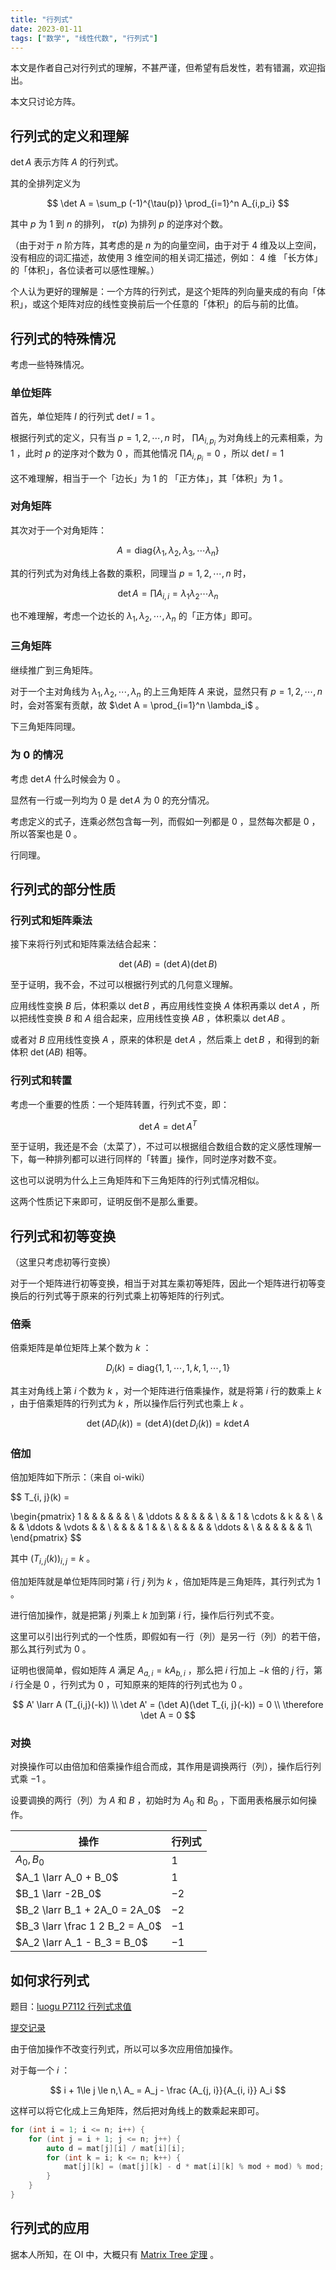 ```yaml
---
title: "行列式"
date: 2023-01-11
tags: ["数学", "线性代数", "行列式"]
---
```


本文是作者自己对行列式的理解，不甚严谨，但希望有启发性，若有错漏，欢迎指出。

本文只讨论方阵。

## 行列式的定义和理解

$\det A$ 表示方阵 $A$ 的行列式。

其的全排列定义为

$$
\det A = \sum_p (-1)^{\tau(p)} \prod_{i=1}^n A_{i,p_i}
$$

其中 $p$ 为 $1$ 到 $n$ 的排列， $\tau(p)$ 为排列 $p$ 的逆序对个数。

（由于对于 $n$ 阶方阵，其考虑的是 $n$ 为的向量空间，由于对于 $4$ 维及以上空间，没有相应的词汇描述，故使用 $3$ 维空间的相关词汇描述，例如： $4$ 维 「长方体」的「体积」，各位读者可以感性理解。）

个人认为更好的理解是：一个方阵的行列式，是这个矩阵的列向量夹成的有向「体积」，或这个矩阵对应的线性变换前后一个任意的「体积」的后与前的比值。

## 行列式的特殊情况

考虑一些特殊情况。

### 单位矩阵

首先，单位矩阵 $I$ 的行列式 $\det I = 1$ 。

根据行列式的定义，只有当 $p = {1, 2, \cdots , n}$ 时， $\prod A_{i, p_i}$ 为对角线上的元素相乘，为 $1$ ，此时 $p$ 的逆序对个数为 $0$ ，而其他情况 $\prod A_{i, p_i} = 0$ ，所以 $\det I = 1$

这不难理解，相当于一个「边长」为 $1$ 的 「正方体」，其「体积」为 $1$ 。

### 对角矩阵

其次对于一个对角矩阵：

$$
A = \text{diag}\{\lambda_1, \lambda_2, \lambda_3, \cdots \lambda_n \}
$$

其的行列式为对角线上各数的乘积，同理当 $p = {1, 2, \cdots, n}$ 时，

$$
\det A = \prod A_{i, i} = \lambda_1\lambda_2\cdots\lambda_n
$$

也不难理解，考虑一个边长的 $\lambda_1, \lambda_2, \cdots ,\lambda_n$ 的「正方体」即可。

### 三角矩阵

继续推广到三角矩阵。

对于一个主对角线为 $\lambda_1, \lambda_2, \cdots, \lambda_n$ 的上三角矩阵 $A$ 来说，显然只有 $p = {1, 2, \cdots , n}$ 时，会对答案有贡献，故 $\det A = \prod_{i=1}^n \lambda_i$ 。

下三角矩阵同理。

### 为 0 的情况

考虑 $\det A$ 什么时候会为 $0$ 。

显然有一行或一列均为 $0$ 是 $\det A$ 为 $0$ 的充分情况。

考虑定义的式子，连乘必然包含每一列，而假如一列都是 $0$ ，显然每次都是 $0$ ，所以答案也是 $0$ 。

行同理。

## 行列式的部分性质

### 行列式和矩阵乘法

接下来将行列式和矩阵乘法结合起来：

$$
\det (AB) = (\det A)(\det B)
$$

至于证明，我不会，不过可以根据行列式的几何意义理解。

应用线性变换 $B$ 后，体积乘以 $\det B$ ，再应用线性变换 $A$ 体积再乘以 $\det A$ ，所以把线性变换 $B$ 和 $A$ 组合起来，应用线性变换 $AB$ ，体积乘以 $\det AB$ 。

或者对 $B$ 应用线性变换 $A$ ，原来的体积是 $\det A$ ，然后乘上 $\det B$ ，和得到的新体积 $\det (AB)$ 相等。

### 行列式和转置

考虑一个重要的性质：一个矩阵转置，行列式不变，即：

$$
\det A = \det A^T
$$

至于证明，我还是不会（太菜了），不过可以根据组合数组合数的定义感性理解一下，每一种排列都可以进行同样的「转置」操作，同时逆序对数不变。

这也可以说明为什么上三角矩阵和下三角矩阵的行列式情况相似。

这两个性质记下来即可，证明反倒不是那么重要。

## 行列式和初等变换

（这里只考虑初等行变换）

对于一个矩阵进行初等变换，相当于对其左乘初等矩阵，因此一个矩阵进行初等变换后的行列式等于原来的行列式乘上初等矩阵的行列式。

### 倍乘

倍乘矩阵是单位矩阵上某个数为 $k$ ：

$$
D_i(k) = \text{diag}\{1, 1, \cdots, 1, k, 1, \cdots, 1\}
$$

其主对角线上第 $i$ 个数为 $k$ ，对一个矩阵进行倍乘操作，就是将第 $i$ 行的数乘上 $k$ ，由于倍乘矩阵的行列式为 $k$ ，所以操作后行列式也乘上 $k$ 。

$$
\det (AD_i(k)) = (\det A)(\det D_i(k)) = k \det A
$$

### 倍加

倍加矩阵如下所示：（来自 oi-wiki）

$$
T_{i, j}(k) =

\begin{pmatrix}
1 &  &  &  &  &  & \\
 & \ddots &  &  &  &  & \\
 &  & 1 & \cdots & k &  & \\
 &  &  & \ddots & \vdots &  & \\
 &  &  &  & 1 &  & \\
 &  &  &  &  & \ddots & \\
 &  &  &  &  &  & 1\\
\end{pmatrix}
$$

其中 $(T_{i, j}(k))_{i, j} = k$ 。

倍加矩阵就是单位矩阵同时第 $i$ 行 $j$ 列为 $k$ ，倍加矩阵是三角矩阵，其行列式为 $1$ 。

进行倍加操作，就是把第 $j$ 列乘上 $k$ 加到第 $i$ 行，操作后行列式不变。

这里可以引出行列式的一个性质，即假如有一行（列）是另一行（列）的若干倍，那么其行列式为 $0$ 。

证明也很简单，假如矩阵 $A$ 满足 $A_{a, i} = kA_{b, i}$ ，那么把 $i$ 行加上 $-k$ 倍的 $j$ 行，第 $i$ 行全是 $0$ ，行列式为 $0$ ，可知原来的矩阵的行列式也为 $0$ 。

$$
A' \larr A (T_{i,j}(-k)) \\
\det A' = (\det A)(\det T_{i, j}(-k)) = 0 \\
\therefore \det A = 0
$$

### 对换

对换操作可以由倍加和倍乘操作组合而成，其作用是调换两行（列），操作后行列式乘 $-1$ 。

设要调换的两行（列）为 $A$ 和 $B$ ，初始时为 $A_0$ 和 $B_0$ ，下面用表格展示如何操作。

| 操作 | 行列式 |
| --- | --- |
| $A_0, B_0$ | $1$ |
| $A_1 \larr A_0 + B_0$ | $1$ |
| $B_1 \larr -2B_0$ | $-2$ |
| $B_2 \larr B_1 + 2A_0 = 2A_0$ | $-2$ |
| $B_3 \larr \frac 1 2 B_2 = A_0$ | $-1$ |
| $A_2 \larr A_1 - B_3 = B_0$ | $-1$ |

## 如何求行列式

题目：[luogu P7112 行列式求值](https://www.luogu.com.cn/problem/P7112)

[提交记录](https://www.luogu.com.cn/record/99457413)

由于倍加操作不改变行列式，所以可以多次应用倍加操作。

对于每一个 $i$ ：

$$
i + 1\le j \le n,\ A_ = A_j - \frac {A_{j, i}}{A_{i, i}} A_i
$$

这样可以将它化成上三角矩阵，然后把对角线上的数乘起来即可。

```cpp
for (int i = 1; i <= n; i++) {
    for (int j = i + 1; j <= n; j++) {
        auto d = mat[j][i] / mat[i][i];
        for (int k = i; k <= n; k++) {
            mat[j][k] = (mat[j][k] - d * mat[i][k] % mod + mod) % mod;
        }
    }
}
```

## 行列式的应用

据本人所知，在 OI 中，大概只有 [Matrix Tree 定理](../../graph/matrix_tree.md) 。
